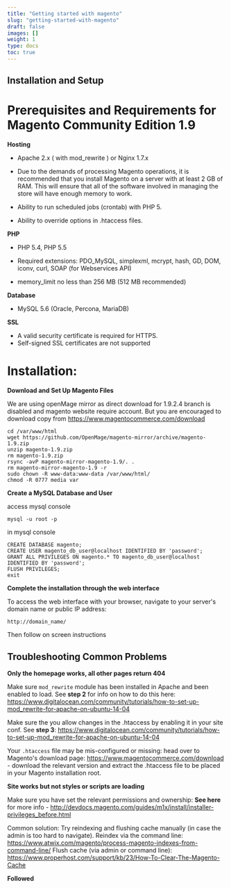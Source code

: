 ```yaml
---
title: "Getting started with magento"
slug: "getting-started-with-magento"
draft: false
images: []
weight: 1
type: docs
toc: true
---
```


## Installation and Setup
Prerequisites and Requirements for Magento Community Edition 1.9
================================================================

**Hosting**


- Apache 2.x ( with mod_rewrite ) or Nginx 1.7.x

- Due to the demands of processing Magento operations, it is recommended that you install Magento on a server with at least 2 GB of RAM. This will ensure that all of the software involved in managing the store will have enough memory to work.

- Ability to run scheduled jobs (crontab) with PHP 5.

- Ability to override options in .htaccess files.

**PHP**

- PHP 5.4, PHP 5.5
- Required extensions: PDO_MySQL, simplexml, mcrypt, hash, GD, DOM, iconv, curl, 
SOAP (for Webservices API)

- memory_limit no less than 256 MB (512 MB recommended)

**Database**

- MySQL 5.6 (Oracle, Percona, MariaDB)

**SSL**
- A valid security certificate is required for HTTPS.
- Self-signed SSL certificates are not supported


Installation:
=============

**Download and Set Up Magento Files**

We are using openMage mirror as direct download for 1.9.2.4 branch is disabled and magento website require account. But you are encouraged to download copy from https://www.magentocommerce.com/download

    cd /var/www/html
    wget https://github.com/OpenMage/magento-mirror/archive/magento-1.9.zip
    unzip magento-1.9.zip
    rm magento-1.9.zip
    rsync -avP magento-mirror-magento-1.9/. .
    rm magento-mirror-magento-1.9 -r
    sudo chown -R www-data:www-data /var/www/html/
    chmod -R 0777 media var

**Create a MySQL Database and User**
  
   access mysql console

    mysql -u root -p
    
in mysql console

    CREATE DATABASE magento;
    CREATE USER magento_db_user@localhost IDENTIFIED BY 'password';
    GRANT ALL PRIVILEGES ON magento.* TO magento_db_user@localhost IDENTIFIED BY 'password';
    FLUSH PRIVILEGES;
    exit

**Complete the installation through the web interface**

To access the web interface with your browser, navigate to your server's domain name or public IP address:

    http://domain_name/

Then follow on screen instructions






    

## Troubleshooting Common Problems
**Only the homepage works, all other pages return 404**

Make sure `mod_rewrite` module has been installed in Apache and been enabled to load. 
See **step 2** for info on how to do this here: https://www.digitalocean.com/community/tutorials/how-to-set-up-mod_rewrite-for-apache-on-ubuntu-14-04

Make sure the you allow changes in the .htaccess by enabling it in your site conf. See **step 3**: https://www.digitalocean.com/community/tutorials/how-to-set-up-mod_rewrite-for-apache-on-ubuntu-14-04

Your `.htaccess` file may be mis-configured or missing: head over to Magento's download page: https://www.magentocommerce.com/download - download the relevant version and extract the .htaccess file to be placed in your Magento installation root.

**Site works but not styles or scripts are loading**

Make sure you have set the relevant permissions and ownership: **See here** for more info - http://devdocs.magento.com/guides/m1x/install/installer-privileges_before.html 

Common solution: Try reindexing and flushing cache manually (in case the admin is too hard to navigate). 
Reindex via the command line: https://www.atwix.com/magento/process-magento-indexes-from-command-line/ 
Flush cache (via admin or command line): https://www.properhost.com/support/kb/23/How-To-Clear-The-Magento-Cache  

**Followed**

